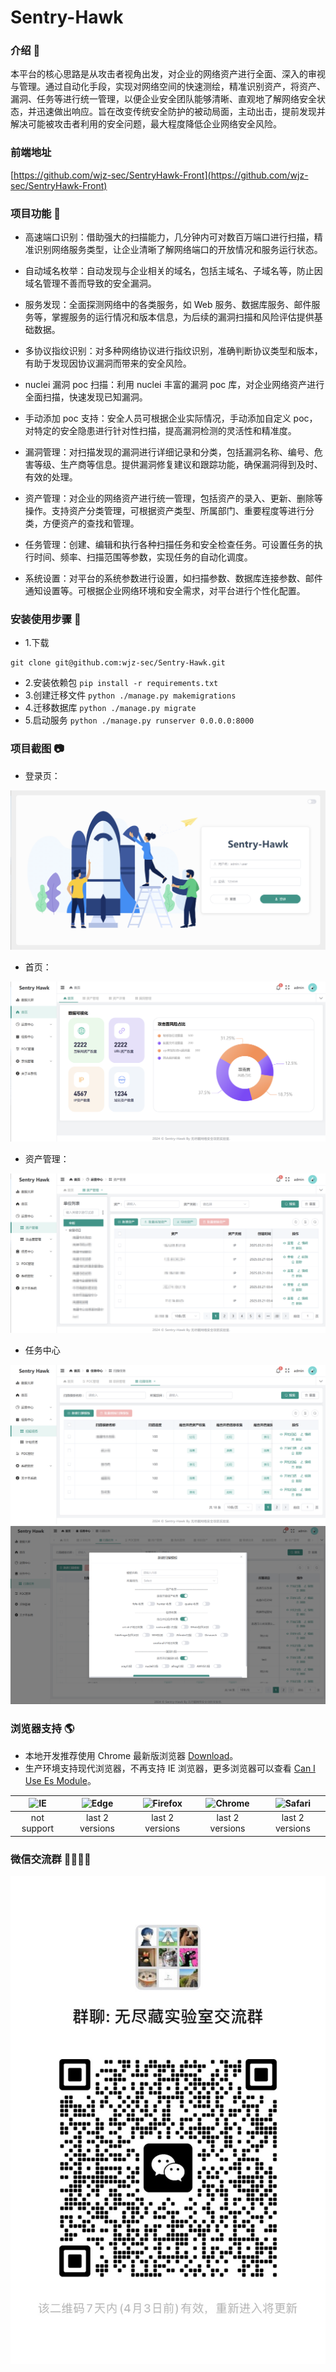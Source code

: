# Sentry-Hawk

### 介绍 📖

本平台的核心思路是从攻击者视角出发，对企业的网络资产进行全面、深入的审视与管理。通过自动化手段，实现对网络空间的快速测绘，精准识别资产，将资产、漏洞、任务等进行统一管理，以便企业安全团队能够清晰、直观地了解网络安全状态，并迅速做出响应。旨在改变传统安全防护的被动局面，主动出击，提前发现并解决可能被攻击者利用的安全问题，最大程度降低企业网络安全风险。

### 前端地址
[https://github.com/wjz-sec/SentryHawk-Front](https://github.com/wjz-sec/SentryHawk-Front)

### 项目功能 🔨

- 高速端口识别：借助强大的扫描能力，几分钟内可对数百万端口进行扫描，精准识别网络服务类型，让企业清晰了解网络端口的开放情况和服务运行状态。

- 自动域名枚举：自动发现与企业相关的域名，包括主域名、子域名等，防止因域名管理不善而导致的安全漏洞。

- 服务发现：全面探测网络中的各类服务，如 Web 服务、数据库服务、邮件服务等，掌握服务的运行情况和版本信息，为后续的漏洞扫描和风险评估提供基础数据。

- 多协议指纹识别：对多种网络协议进行指纹识别，准确判断协议类型和版本，有助于发现因协议漏洞而带来的安全风险。

- nuclei 漏洞 poc 扫描：利用 nuclei 丰富的漏洞 poc 库，对企业网络资产进行全面扫描，快速发现已知漏洞。

- 手动添加 poc 支持：安全人员可根据企业实际情况，手动添加自定义 poc，对特定的安全隐患进行针对性扫描，提高漏洞检测的灵活性和精准度。

- 漏洞管理：对扫描发现的漏洞进行详细记录和分类，包括漏洞名称、编号、危害等级、生产商等信息。提供漏洞修复建议和跟踪功能，确保漏洞得到及时、有效的处理。

- 资产管理：对企业的网络资产进行统一管理，包括资产的录入、更新、删除等操作。支持资产分类管理，可根据资产类型、所属部门、重要程度等进行分类，方便资产的查找和管理。

- 任务管理：创建、编辑和执行各种扫描任务和安全检查任务。可设置任务的执行时间、频率、扫描范围等参数，实现任务的自动化调度。

- 系统设置：对平台的系统参数进行设置，如扫描参数、数据库连接参数、邮件通知设置等。可根据企业网络环境和安全需求，对平台进行个性化配置。


### 安装使用步骤 📔

- 1.下载
```shell
git clone git@github.com:wjz-sec/Sentry-Hawk.git
```
- 2.安装依赖包 `pip install -r requirements.txt`
- 3.创建迁移文件 `python ./manage.py makemigrations`
- 4.迁移数据库 `python ./manage.py migrate`
- 5.启动服务 `python ./manage.py runserver 0.0.0.0:8000`


### 项目截图 📷

- 登录页：

![login_light](/images/light/login.png)

- 首页：

![home_light](/images/light/home.png)

- 资产管理：

![asset](/images/light/asset.png)

- 任务中心

![scan](/images/light/scan.png)
![scan_add](/images/light/scan_add.png)


### 浏览器支持 🌎

- 本地开发推荐使用 Chrome 最新版浏览器 [Download](https://www.google.com/intl/zh-CN/chrome/)。
- 生产环境支持现代浏览器，不再支持 IE 浏览器，更多浏览器可以查看 [Can I Use Es Module](https://caniuse.com/?search=ESModule)。

| ![IE](https://i.imgtg.com/2023/04/11/8z7ot.png) | ![Edge](https://i.imgtg.com/2023/04/11/8zr3p.png) | ![Firefox](https://i.imgtg.com/2023/04/11/8zKiU.png) | ![Chrome](https://i.imgtg.com/2023/04/11/8zNrx.png) | ![Safari](https://i.imgtg.com/2023/04/11/8zeGj.png) |
| :---------------------------------------------: | :-----------------------------------------------: | :--------------------------------------------------: | :-------------------------------------------------: | :-------------------------------------------------: |
|                   not support                   |                  last 2 versions                  |                   last 2 versions                    |                   last 2 versions                   |                   last 2 versions                   |


### 微信交流群 👨‍👨‍👦‍👦

![wx_group](/images/wx_group.jpg)